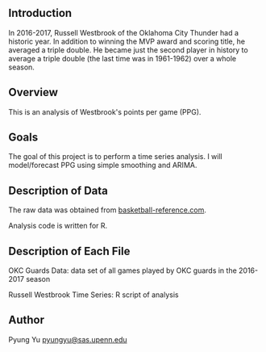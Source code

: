 Introduction
---------------------
In 2016-2017, Russell Westbrook of the Oklahoma City Thunder had a historic year. In addition to winning the MVP award and scoring title, 
he averaged a triple double. He became just the second player in history to average a triple double (the last time was in 1961-1962) over a whole season.


Overview
----------------------
This is an analysis of Westbrook's points per game (PPG). 


Goals
------------------------
The goal of this project is to perform a time series analysis. I will model/forecast PPG using simple smoothing and ARIMA.


Description of Data
-----------------------
The raw data was obtained from [basketball-reference.com](https://www.basketball-reference.com/play-index/pgl_finder.cgi).

Analysis code is written for R.


Description of Each File 
--------------------------------
OKC Guards Data: data set of all games played by OKC guards in the 2016-2017 season

Russell Westbrook Time Series: R script of analysis


Author
----------------------
Pyung Yu    <pyungyu@sas.upenn.edu>
